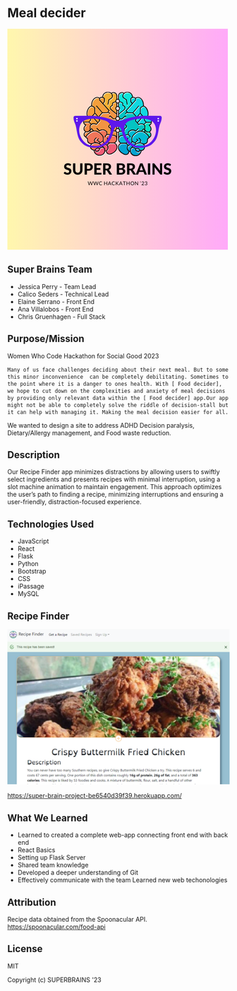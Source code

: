 # Meal decider 

![Super Brains Logo](./client/public/SuperBrains.png)
## Super Brains Team

* Jessica Perry - Team Lead
* Calico Seders - Technical Lead
* Elaine Serrano - Front End
* Ana Villalobos - Front End
* Chris Gruenhagen - Full Stack


##  Purpose/Mission
Women Who Code Hackathon for Social Good 2023 

    Many of us face challenges deciding about their next meal. But to some this minor inconvenience  can be completely debilitating. Sometimes to the point where it is a danger to ones health. With [ Food decider], we hope to cut down on the complexities and anxiety of meal decisions by providing only relevant data within the [ Food decider] app.Our app might not be able to completely solve the riddle of decision-stall but it can help with managing it. Making the meal decision easier for all.

We wanted to design a site to address ADHD Decision paralysis,  Dietary/Allergy management, and Food waste reduction.

## Description
 Our Recipe Finder app minimizes distractions by allowing users to swiftly select ingredients and presents recipes with minimal interruption, using a slot machine animation to maintain engagement. This approach optimizes the user’s path to finding  a recipe, minimizing interruptions and ensuring a user-friendly, distraction-focused experience. 

## Technologies Used

* JavaScript
* React
* Flask
* Python
* Bootstrap
* CSS
* iPassage
* MySQL

## Recipe Finder

![RecipeFinder Site screenshot](./client/public/RecipeFinder.png)

https://super-brain-project-be6540d39f39.herokuapp.com/

## What We Learned
* Learned to created a complete web-app connecting front end with back end
* React Basics
* Setting up Flask Server
* Shared team knowledge
* Developed a deeper understanding of Git
* Effectively communicate with the team
Learned new web techonologies 

## Attribution
Recipe data obtained from the Spoonacular API.
https://spoonacular.com/food-api

## License

MIT

Copyright (c) SUPERBRAINS '23
